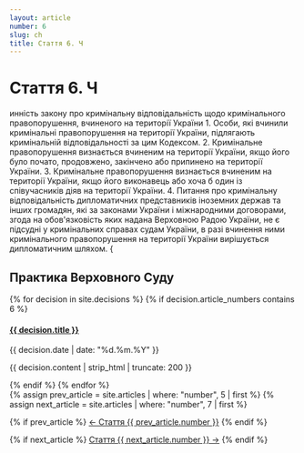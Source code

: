 ```yaml
---
layout: article
number: 6
slug: ch
title: Стаття 6. Ч
---
```


# Стаття 6. Ч

инність закону про кримінальну відповідальність щодо кримінального правопорушення, вчиненого на території України 1. Особи, які вчинили кримінальні правопорушення на території України, підлягають кримінальній відповідальності за цим Кодексом. 2. Кримінальне правопорушення визнається вчиненим на території України, якщо його було почато, продовжено, закінчено або припинено на території України. 3. Кримінальне правопорушення визнається вчиненим на території України, якщо його виконавець або хоча б один із співучасників діяв на території України. 4. Питання про кримінальну відповідальність дипломатичних представників іноземних держав та інших громадян, які за законами України і міжнародними договорами, згода на обов'язковість яких надана Верховною Радою України, не є підсудні у кримінальних справах судам України, в разі вчинення ними кримінального правопорушення на території України вирішується дипломатичним шляхом. {

## Практика Верховного Суду

<div class="decisions-container">
{% for decision in site.decisions %}
  {% if decision.article_numbers contains 6 %}
    <div class="decision-item">
      <h4><a href="{{ decision.url }}">{{ decision.title }}</a></h4>
      <p class="decision-date">{{ decision.date | date: "%d.%m.%Y" }}</p>
      <p class="decision-excerpt">{{ decision.content | strip_html | truncate: 200 }}</p>
    </div>
  {% endif %}
{% endfor %}
</div>

<div class="article-navigation">
  {% assign prev_article = site.articles | where: "number", 5 | first %}
  {% assign next_article = site.articles | where: "number", 7 | first %}
  
  {% if prev_article %}
    <a href="{{ prev_article.url }}" class="prev-article">← Стаття {{ prev_article.number }}</a>
  {% endif %}
  
  {% if next_article %}
    <a href="{{ next_article.url }}" class="next-article">Стаття {{ next_article.number }} →</a>
  {% endif %}
</div>
